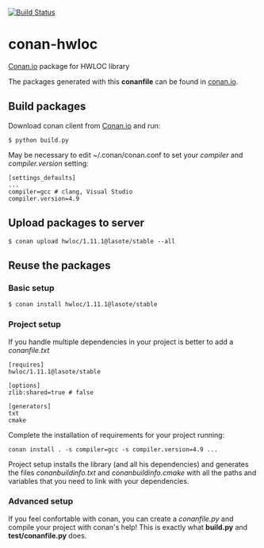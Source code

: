 [![Build Status](https://travis-ci.org/lasote/conan-hwloc.svg)](https://travis-ci.org/lasote/conan-hwloc)


# conan-hwloc

[Conan.io](https://conan.io) package for HWLOC library

The packages generated with this **conanfile** can be found in [conan.io](https://conan.io/source/hwloc/1.11.1/lasote/stable).

## Build packages

Download conan client from [Conan.io](https://conan.io) and run:

    $ python build.py
    
May be necessary to edit ~/.conan/conan.conf to set your *compiler* and *compiler.version* setting:

    [settings_defaults]
    ...
    compiler=gcc # clang, Visual Studio
    compiler.version=4.9 
    
## Upload packages to server

    $ conan upload hwloc/1.11.1@lasote/stable --all
    
## Reuse the packages

### Basic setup

    $ conan install hwloc/1.11.1@lasote/stable
    
### Project setup

If you handle multiple dependencies in your project is better to add a *conanfile.txt*
    
    [requires]
    hwloc/1.11.1@lasote/stable

    [options]
    zlib:shared=true # false
    
    [generators]
    txt
    cmake

Complete the installation of requirements for your project running:</small></span>

    conan install . -s compiler=gcc -s compiler.version=4.9 ... 

Project setup installs the library (and all his dependencies) and generates the files *conanbuildinfo.txt* and *conanbuildinfo.cmake* with all the paths and variables that you need to link with your dependencies.

### Advanced setup

If you feel confortable with conan, you can create a *conanfile.py* and compile your project with conan's help!
This is exactly what **build.py** and **test/conanfile.py** does.

